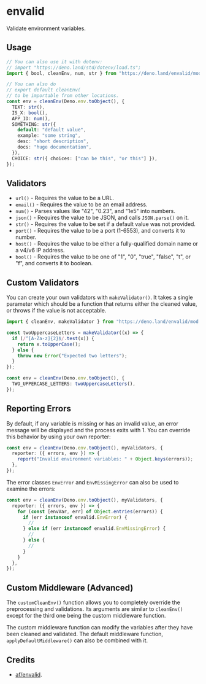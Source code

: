 # envalid

Validate environment variables.

## Usage

```ts
// You can also use it with dotenv:
// import "https://deno.land/std/dotenv/load.ts";
import { bool, cleanEnv, num, str } from "https://deno.land/envalid/mod.ts";

// You can also do
// export default cleanEnv(
// to be importable from other locations.
const env = cleanEnv(Deno.env.toObject(), {
  TEXT: str(),
  IS_X: bool(),
  APP_ID: num(),
  SOMETHING: str({
    default: "default value",
    example: "some string",
    desc: "short description",
    docs: "huge documentation",
  }),
  CHOICE: str({ choices: ["can be this", "or this"] }),
});
```

## Validators

- `url()` - Requires the value to be a URL.
- `email()` - Requires the value to be an email address.
- `num()` - Parses values like "42", "0.23", and "1e5" into numbers.
- `json()` - Requires the value to be JSON, and calls `JSON.parse()` on it.
- `str()` - Requires the value to be set if a default value was not provided.
- `port()` - Requires the value to be a port (1-6553), and converts it to
  number.
- `host()` - Requires the value to be either a fully-qualified domain name or a
  v4/v6 IP address.
- `bool()` - Requires the value to be one of "1", "0", "true", "false", "t", or
  "f", and converts it to boolean.

## Custom Validators

You can create your own validators with `makeValidator()`. It takes a single
parameter which should be a function that returns either the cleaned value, or
throws if the value is not acceptable.

```ts
import { cleanEnv, makeValidator } from "https://deno.land/envalid/mod.ts";

const twoUppercaseLetters = makeValidator((x) => {
  if (/^[A-Za-z]{2}$/.test(x)) {
    return x.toUpperCase();
  } else {
    throw new Error("Expected two letters");
  }
});

const env = cleanEnv(Deno.env.toObject(), {
  TWO_UPPERCASE_LETTERS: twoUppercaseLetters(),
});
```

## Reporting Errors

By default, if any variable is missing or has an invalid value, an error message
will be displayed and the process exits with 1. You can override this behavior
by using your own reporter:

```ts
const env = cleanEnv(Deno.env.toObject(), myValidators, {
  reporter: ({ errors, env }) => {
    report("Invalid environment variables: " + Object.keys(errors));
  },
});
```

The error classes `EnvError` and `EnvMissingError` can also be used to examine
the errors:

```ts
const env = cleanEnv(Deno.env.toObject(), myValidators, {
  reporter: ({ errors, env }) => {
    for (const [envVar, err] of Object.entries(errors)) {
      if (err instanceof envalid.EnvError) {
        //
      } else if (err instanceof envalid.EnvMissingError) {
        //
      } else {
        //
      }
    }
  },
});
```

## Custom Middleware (Advanced)

The `customCleanEnv()` function allows you to completely override the
preprocessing and validations. Its arguments are similar to `cleanEnv()` except
for the third one being the custom middleware function.

The custom middleware function can modify the variables after they have been
cleaned and validated. The default middleware function,
`applyDefaultMiddleware()` can also be combined with it.

## Credits

- [af/envalid](https://github.com/af/envalid).
